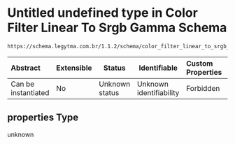 # Untitled undefined type in Color Filter Linear To Srgb Gamma Schema

```txt
https://schema.legytma.com.br/1.1.2/schema/color_filter_linear_to_srgb_gamma.schema.json#/properties
```




| Abstract            | Extensible | Status         | Identifiable            | Custom Properties | Additional Properties | Access Restrictions | Defined In                                                                                                                        |
| :------------------ | ---------- | -------------- | ----------------------- | :---------------- | --------------------- | ------------------- | --------------------------------------------------------------------------------------------------------------------------------- |
| Can be instantiated | No         | Unknown status | Unknown identifiability | Forbidden         | Allowed               | none                | [color_filter_linear_to_srgb_gamma.schema.json\*](../schema/color_filter_linear_to_srgb_gamma.schema.json) |

## properties Type

unknown
